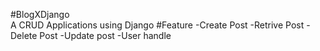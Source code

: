 #BlogXDjango<br>
A CRUD Applications using Django
#Feature
-Create Post
-Retrive Post
-Delete Post
-Update post
-User handle
